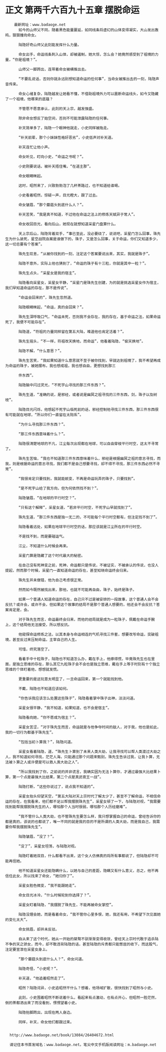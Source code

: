 # 正文 第两千六百九十五章 摆脱命运
        最新网址：www.badaoge.net
          如今的山师父不同，随着黑色能量蔓延，如同线条将虚幻的山体变得凝实，大山发出轰鸣，狠狠撞向命女。
      
          陆隐好奇山师父此刻能发挥什么力量。
      
          命女出手，命运线条刺入山体，却被遏制，她大惊，怎么会？她竟然感受到了祖境的力量，“你是祖境？”。
      
          山师父一脚跨出，连带着命女被横推出去。
      
          “不要乱说话，否则你就永远别想知道命运的任何事”，当命女被推出去的一刻，陆隐声音传来。
      
          命女心绪复杂，陆隐越发让她看不懂，不借助祖境外力可以震断命运线头，如今又隐藏了一个祖境，他哪来的底蕴？
      
          不管愿不愿意承认，此刻的天上宗，越发强盛。
      
          除非命女想反了始空间，否则不可能泄露陆隐的任何事。
      
          补天简单多了，陆隐一个眼神他就走，小史同样被拖走。
      
          “补天前辈，那个小妹妹性格好恶劣”，小史低声对补天道。
      
          补天连忙让他小声。
      
          命女听见，盯向小史，“命运之书呢？”。
      
          小史刚要说话，被补天捂住嘴，“在道主那”。
      
          命女眼睛眯起。
      
          这时，昭然来了，兴致勃勃泡了几杯茶路过，也不知道给谁喝。
      
          小史看着昭然，惊疑一声，目光瞪大，跟了过去。
      
          命女皱眉，“那个蘑菇头到底什么人？”。
      
          补天苦笑，“我是真不知道，不过他在命运之法上的修炼天赋异于常人”。
      
          命女收回目光，看向后山，她现在就想知道采星门盘算什么。
      
          天上宗后山，陆隐背着双手，“事已至此，没必要绕了，说说吧，采星门怎么回事，珠先生为什么装死，星空战院血案是谁做下的，珠子，又是怎么回事，关于命运，你们又知道多少，这一切总要有个答案”。
      
          珠先生叹息，“从被你找到的一刻，注定这个答案要说出来，其实，我就是珠子”。
      
          陆隐不意外，实际上他也猜到了，“命运的珠子有十三粒，你就是其中一粒？”。
      
          珠先生点头，“采星女是我的宿主”。
      
          陆隐看向采星女，采星女平静，“采星门是珠先生创建，为的就是挑选采星女作为宿主，我们早知道命运的存在，那不是传说”。
      
          “命运会回来的”，珠先生忽然道。
      
          陆隐眼睛眯起，“命运，真的会回来？”。
      
          珠先生深呼吸口气，“命运未死，否则我不会存在，我的存在，基于命运之法，如果命运死了，我便不可能存在”。
      
          陆隐道，“符祖的力量同样留在第五大陆，难道他也肯定活着？”。
      
          珠先生摇头，“不一样，符祖改天换地，而命运”，他看着陆隐，“偷天换地”。
      
          陆隐不解，“什么意思？”。
      
          珠先生苦笑，“我如果知道什么意思就不至于被你找到，早就达到祖境了，我不希望再成为命运的珠子，被她摆布，我也想成祖，我也想自由，更想找到那三
      
          件东西”。
      
          陆隐脑中闪过灵光，“不死宇山寻找的那三件东西？”。
      
          珠先生道，“准确的说，是邪经，或者说是幽冥之祖寻找的三件东西，剑，珠子以及树枝”。
      
          陆隐目光闪烁，他想起不死宇山临死前的话，邪经控制他寻找三件东西，那三件东西很有可能就在地球，“所以你们一直留在太阳系”。
      
          “为什么寻找那三件东西？”。
      
          “那三件东西意味着什么？”。
      
          陆隐很清楚地球的不凡，江尘每次出现都在地球，可以自由穿梭平行时空，这太不寻常了。
      
          珠先生苦恼，“我也不知道那三件东西意味着什么，邪经是根据幽冥之祖的意志寻找，而我，则是根据命运的意志寻找，我们都不是自己想要寻找，却不得不寻找，那三件东西必然不寻常”。
      
          “我很肯定只要找到，我就能蜕变，不再是命运玩弄的珠子，只要找到”。
      
          “是不死宇山给了我方向，但为何依然找不到？”。
      
          陆隐皱眉，“在地球的平行时空？“。
      
          “只有这个解释”，采星女道，“若非平行时空，不死宇山早就找到了”。
      
          珠先生道，“那三件东西是独一无二的，不可能每个平行时空都有，但注定找不到了”。
      
          陆隐看着远处，如果在地球平行时空的话，那应该就是江尘所在的平行时空。
      
          不是找不到，而是要碰运气。
      
          江尘，不知道什么时候会再来。
      
          采星门算是隐藏了这个时代最大的秘密。
      
          在自己没有死神变之前，死神，命运都只是传说，不被证实，不被承认的传说，也没人提起，然而那个时候，采星门一直知道命运的存在，甚至知晓命运终会归来。
      
          珠先生并未做错，他为自己考虑很正常。
      
          然而如今既然被找出来，那他，也就不可能再自由，珠子，始终是珠子。
      
          如果一个普通人知道命运的存在，自己只不过是被安排的一段故事，这个普通人会不会反抗？或许会，或许不会，但如果这个故事的结局不是那个普通人想要的，他还会不会反抗？答案肯定是，会。
      
          对于珠先生而言，命运最终会归来，而他的结局就是成为一粒珠子，佩戴在命运手腕上，这个结局他无法接受，所以想反抗。
      
          他窥探命运修炼之法，以其本身与命运相连的气机寻找三件套，想要改写命运，突破祖境，甚至反过来压制命运，主宰自己的人生。
      
          可惜，终究落空了。
      
          看着手中十粒珠子，陆隐也不知道怎么办，戴在手上，他瘆得慌，毕竟珠先生也在里面，是独立思维的存在，那么其它九粒珠子会不会也是独立思维，戴在手上等于时刻有十个独立思维的个体盯着他，想想就发慌。
      
          更重要的是这玩意太明显了，一旦命运回来，第一个就能找到他。
      
          不戴，陆隐也不知道应该如何。
      
          “你告诉我应该怎么处置这些珠子”，陆隐看着掌中珠子出神，淡淡问道。
      
          采星女很平静，“我不知道，如果知道，也不会是宿主”。
      
          陆隐看向她，“你不愿成为宿主？”。
      
          采星女苦涩，“对于珠先生而言，命运就是与他争夺时间的敌人，对于我，他也是如此，我的一切行为都基于珠先生”。
      
          “包括当初卜算我？”，陆隐问道。
      
          采星女看着陆隐，道，“珠先生卜算到了未来人类大劫，让我寻找可以帮人类渡过大劫之人，我不知道如何寻找，茫茫人海，只能通过那个问题来甄别，珠先生告诉过我，让我卜算，无法被卜算之人或许便是可以救人类大劫之人”。
      
          “所以我找到了你，之前说的并非谎言，我确实因为无法卜算你，才通过最强大比结果卜算，第一个点是最强大比结果，第二个点是真武夜王一战”。
      
          陆隐打断，“这些你说过了，说点我不知道的”。
      
          采星女抬头仰望天空，“第五大陆对天上宗时代了解太少了，甚至不了解命运，不相信命运的存在，在我看来，他们都不足以帮我摆脱珠先生”，采星女顿了一下，与陆隐对视，“我需要找到能帮我摆脱珠先生的人，哪怕那个人当时很弱，哪怕那个人历经磨难”。
      
          “我不管什么人类大劫，也不管珠先生要怎么样，我只想掌握自己的命运，曾经告诉你的都是真的，该说的也都说了，唯一不同的就是我的目的不是所谓的人类大劫，而是我自己，我需要你帮我摆脱珠先生”。
      
          陆隐皱眉，“没了？”。
      
          “没了”，采星女坦荡，与陆隐对视。
      
          陆隐盯着她双目，什么都看不出来，这个女人仿佛真的将所有事都说了，但陆隐却不可能再信她。
      
          他不知道采星女还能隐瞒什么，以她与自己的差距，隐瞒又有什么意义，总之，他不再信任此女，所以找来了命女，“她归你了”。
      
          采星女脸色微变，“我不能跟她走”。
      
          命女目光冰冷，“什么时候轮到你选择了？”。
      
          采星女盯着陆隐，“我摆脱了珠先生，不能再被命女掌控”。
      
          陆隐没理会她，而是看着命女，“我不管你心里多恨，她，我还有用，不希望下次见面她的变化太大”。
      
          命女挑眉，却并未反驳。
      
          自从来了这个时代，她从一开始的桀骜不驯渐渐变得收敛，曾经天上宗时代敢于追杀陆不争的天之骄女，而今，却不敢违背陆隐的话，甚至陆隐的斥责都只能憋屈的收下，而这股气，注定要宣泄在采星女身上。
      
          “那个蘑菇头到底什么人？”，命女问道。
      
          陆隐奇怪，“小史呢？”。
      
          补天道，“他追着昭然走了”。
      
          昭然？陆隐诧异，小史追昭然干什么？想着，他场域扩散，很快找到了昭然与小史。
      
          此刻，小史围着昭然不断说着什么，看起来有点激动，也有点开心，但昭然一脸茫然，倒的茶都洒出来了而没看到，愣愣望着小史。
      
          陆隐抬脚跨出，出现在两人身边。
      
          同样，补天，命女他们都跟过来。
      
      
      http://www.badaoge.net/book/13084/26404672.html
      
      请记住本书首发域名：www.badaoge.net。笔尖中文手机版阅读网址：m.badaoge.net